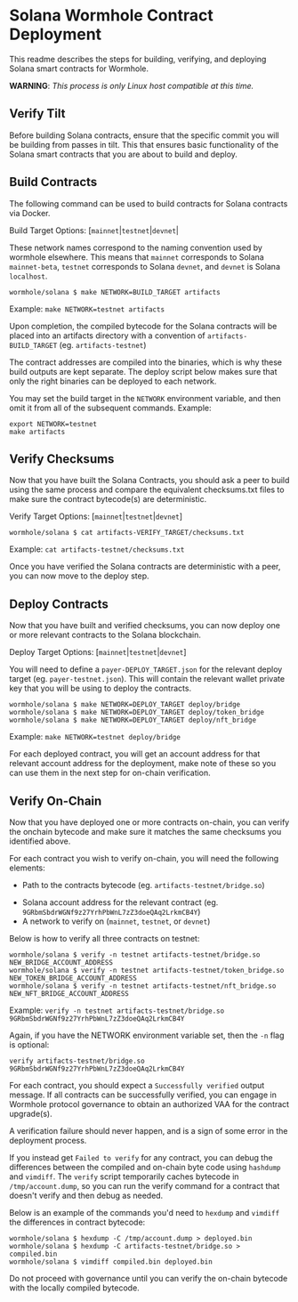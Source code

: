 # Solana Wormhole Contract Deployment

This readme describes the steps for building, verifying, and deploying Solana smart contracts for Wormhole.

**WARNING**: *This process is only Linux host compatible at this time.*

## Verify Tilt

Before building Solana contracts, ensure that the specific commit you will be building from passes in tilt.  This that ensures basic functionality of the Solana smart contracts that you are about to build and deploy.


## Build Contracts

The following command can be used to build contracts for Solana contracts via Docker.

Build Target Options: [`mainnet`|`testnet`|`devnet`|

These network names correspond to the naming convention used by wormhole
elsewhere. This means that `mainnet` corresponds to Solana `mainnet-beta`,
`testnet` corresponds to Solana `devnet`, and `devnet` is Solana `localhost`.

```console
wormhole/solana $ make NETWORK=BUILD_TARGET artifacts
```
Example: `make NETWORK=testnet artifacts`


Upon completion, the compiled bytecode for the Solana contracts will be placed into an artifacts directory with a convention of `artifacts-BUILD_TARGET` (eg. `artifacts-testnet`)

The contract addresses are compiled into the binaries, which is why these build
outputs are kept separate. The deploy script below makes sure that only the
right binaries can be deployed to each network.

You may set the build target in the `NETWORK` environment variable, and then
omit it from all of the subsequent commands.
Example:
```console
export NETWORK=testnet
make artifacts
```

## Verify Checksums

Now that you have built the Solana Contracts, you should ask a peer to build using the same process and compare the equivalent checksums.txt files to make sure the contract bytecode(s) are deterministic.

Verify Target Options: [`mainnet`|`testnet`|`devnet`]

```console
wormhole/solana $ cat artifacts-VERIFY_TARGET/checksums.txt
```
Example: `cat artifacts-testnet/checksums.txt`


Once you have verified the Solana contracts are deterministic with a peer, you can now move to the deploy step.

## Deploy Contracts

Now that you have built and verified checksums, you can now deploy one or more relevant contracts to the Solana blockchain.

Deploy Target Options: [`mainnet`|`testnet`|`devnet`]

You will need to define a `payer-DEPLOY_TARGET.json` for the relevant deploy target (eg. `payer-testnet.json`).  This will contain the relevant wallet private key that you will be using to deploy the contracts.

```console
wormhole/solana $ make NETWORK=DEPLOY_TARGET deploy/bridge
wormhole/solana $ make NETWORK=DEPLOY_TARGET deploy/token_bridge
wormhole/solana $ make NETWORK=DEPLOY_TARGET deploy/nft_bridge
```
Example: `make NETWORK=testnet deploy/bridge`

For each deployed contract, you will get an account address for that relevant account address for the deployment, make note of these so you can use them in the next step for on-chain verification.

## Verify On-Chain

Now that you have deployed one or more contracts on-chain, you can verify the onchain bytecode and make sure it matches the same checksums you identified above.

For each contract you wish to verify on-chain, you will need the following elements:

- Path to the contracts bytecode (eg. `artifacts-testnet/bridge.so`)
<!-- cspell:disable-next-line -->
- Solana account address for the relevant contract (eg. `9GRbmSbdrWGNf9z27YrhPbWnL7zZ3doeQAq2LrkmCB4Y`)
- A network to verify on (`mainnet`, `testnet`, or `devnet`)

Below is how to verify all three contracts on testnet:

<!-- cspell:disable -->
```console
wormhole/solana $ verify -n testnet artifacts-testnet/bridge.so NEW_BRIDGE_ACCOUNT_ADDRESS
wormhole/solana $ verify -n testnet artifacts-testnet/token_bridge.so NEW_TOKEN_BRIDGE_ACCOUNT_ADDRESS
wormhole/solana $ verify -n testnet artifacts-testnet/nft_bridge.so NEW_NFT_BRIDGE_ACCOUNT_ADDRESS
```
Example: `verify -n testnet artifacts-testnet/bridge.so 9GRbmSbdrWGNf9z27YrhPbWnL7zZ3doeQAq2LrkmCB4Y`
<!-- cspell:enable -->

Again, if you have the NETWORK environment variable set, then the `-n` flag is optional:
<!-- cspell:disable -->
```console
verify artifacts-testnet/bridge.so 9GRbmSbdrWGNf9z27YrhPbWnL7zZ3doeQAq2LrkmCB4Y
```
<!-- cspell:enable -->

For each contract, you should expect a `Successfully verified` output message.  If all contracts can be successfully verified, you can engage in Wormhole protocol governance to obtain an authorized VAA for the contract upgrade(s).

A verification failure should never happen, and is a sign of some error in the deployment process.

If you instead get `Failed to verify` for any contract, you can debug the differences between the compiled and on-chain byte code using `hashdump` and `vimdiff`.  The `verify` script temporarily caches bytecode in `/tmp/account.dump`, so you can run the verify command for a contract that doesn't verify and then debug as needed.

Below is an example of the commands you'd need to `hexdump` and `vimdiff` the differences in contract bytecode:

```console
wormhole/solana $ hexdump -C /tmp/account.dump > deployed.bin
wormhole/solana $ hexdump -C artifacts-testnet/bridge.so > compiled.bin
wormhole/solana $ vimdiff compiled.bin deployed.bin
```

Do not proceed with governance until you can verify the on-chain bytecode with the locally compiled bytecode.
